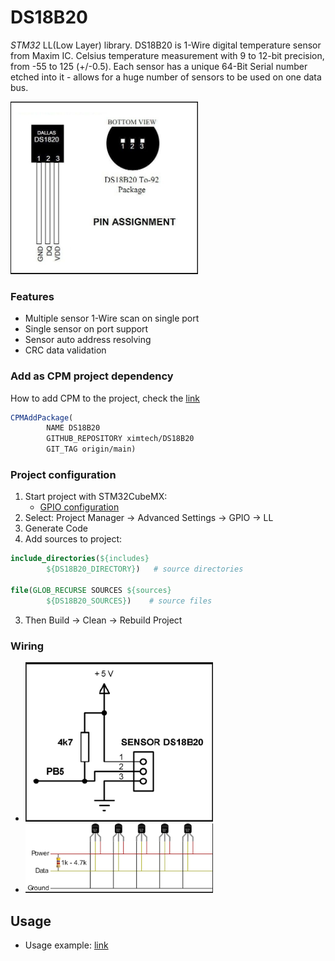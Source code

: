 # DS18B20
*STM32* LL(Low Layer) library. DS18B20 is 1-Wire digital temperature sensor from Maxim IC. 
Celsius temperature measurement with 9 to 12-bit precision, from -55 to 125 (+/-0.5). 
Each sensor has a unique 64-Bit Serial number etched into it - allows for a huge number of sensors to be used on one data bus.

<img src="https://github.com/ximtech/DS18B20/blob/main/example/ds18b20.PNG" alt="image" width="300"/>

### Features
- Multiple sensor 1-Wire scan on single port
- Single sensor on port support
- Sensor auto address resolving
- CRC data validation

### Add as CPM project dependency

How to add CPM to the project, check the [link](https://github.com/cpm-cmake/CPM.cmake)
```cmake
CPMAddPackage(
        NAME DS18B20
        GITHUB_REPOSITORY ximtech/DS18B20
        GIT_TAG origin/main)
```

### Project configuration

1. Start project with STM32CubeMX:
    * [GPIO configuration](https://github.com/ximtech/DS18B20/blob/main/example/config.PNG)
2. Select: Project Manager -> Advanced Settings -> GPIO -> LL
3. Generate Code
4. Add sources to project:

```cmake
include_directories(${includes} 
        ${DS18B20_DIRECTORY})   # source directories

file(GLOB_RECURSE SOURCES ${sources} 
        ${DS18B20_SOURCES})    # source files
```

3. Then Build -> Clean -> Rebuild Project

### Wiring

- <img src="https://github.com/ximtech/DS18B20/blob/main/example/wiring.PNG" alt="image" width="300"/>
- <img src="https://github.com/ximtech/DS18B20/blob/main/example/multiple_wiring.PNG" alt="image" width="300"/>

## Usage

- Usage example: [link](https://github.com/ximtech/DS18B20/blob/main/example/example.c)